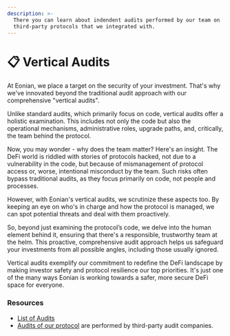 ```yaml
---
description: >-
  There you can learn about indendent audits performed by our team on
  third-party protocols that we integrated with.
---
```


# 📋 Vertical Audits

At Eonian, we place a target on the security of your investment. That's why we've innovated beyond the traditional audit approach with our comprehensive "vertical audits".

Unlike standard audits, which primarily focus on code, vertical audits offer a holistic examination. This includes not only the code but also the operational mechanisms, administrative roles, upgrade paths, and, critically, the team behind the protocol.

Now, you may wonder - why does the team matter? Here's an insight. The DeFi world is riddled with stories of protocols hacked, not due to a vulnerability in the code, but because of mismanagement of protocol access or, worse, intentional misconduct by the team. Such risks often bypass traditional audits, as they focus primarily on code, not people and processes.

However, with Eonian's vertical audits, we scrutinize these aspects too. By keeping an eye on who's in charge and how the protocol is managed, we can spot potential threats and deal with them proactively.

So, beyond just examining the protocol’s code, we delve into the human element behind it, ensuring that there's a responsible, trustworthy team at the helm. This proactive, comprehensive audit approach helps us safeguard your investments from all possible angles, including those usually ignored.

Vertical audits exemplify our commitment to redefine the DeFi landscape by making investor safety and protocol resilience our top priorities. It's just one of the many ways Eonian is working towards a safer, more secure DeFi space for everyone.

### Resources

* [List of Audits](https://leovs09.notion.site/Protocols-Audits-6bfdf8b29fb245b2be8db5c24726e795?pvs=4)
* [Audits of our protocol](protocol-audits.md) are performed by third-party audit companies.
